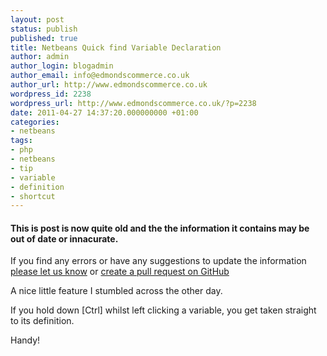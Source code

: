 ```yaml
---
layout: post
status: publish
published: true
title: Netbeans Quick find Variable Declaration
author: admin
author_login: blogadmin
author_email: info@edmondscommerce.co.uk
author_url: http://www.edmondscommerce.co.uk
wordpress_id: 2238
wordpress_url: http://www.edmondscommerce.co.uk/?p=2238
date: 2011-04-27 14:37:20.000000000 +01:00
categories:
- netbeans
tags:
- php
- netbeans
- tip
- variable
- definition
- shortcut
---
```

<div class="oldpost"><h4>This is post is now quite old and the the information it contains may be out of date or innacurate.</h4>
<p>
If you find any errors or have any suggestions to update the information <a href="http://edmondscommerce.github.io/contact-us/index.html">please let us know</a>
or <a href="https://github.com/edmondscommerce/edmondscommerce.github.io">create a pull request on GitHub</a>
</p>
</div>
A nice little feature I stumbled across the other day.

If you hold down [Ctrl] whilst left clicking a variable, you get taken straight to its definition.

Handy!
